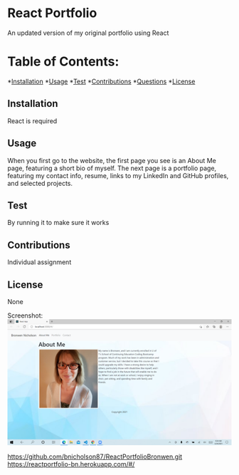 # React Portfolio

  An updated version of my original portfolio using React

  # Table of Contents:
  *[Installation](#installation)
  *[Usage](#usage)
  *[Test](#test)
  *[Contributions](#contributions)
  *[Questions](#questions)
  *[License](#license)
  
  
  ## Installation 
  
  React is required
  
  ## Usage
  
 When you first go to the website, the first page you see is an About Me page, featuring a short bio of myself.  The next page is a portfolio page, featuring my contact info, resume, links to my LinkedIn and GitHub profiles, and selected projects.

 ## Test

 By running it to make sure it works
  
  ## Contributions
  
  Individual assignment

  ## License
  
  None

  Screenshot: ![alt text](ReactPortfolioScreenshot.png)

  https://github.com/bnicholson87/ReactPortfolioBronwen.git
  https://reactportfolio-bn.herokuapp.com/#/
